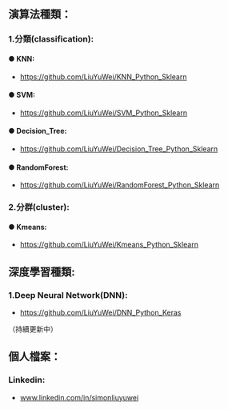 ## 演算法種類：

### 1.分類(classification):
#### ● KNN:
- https://github.com/LiuYuWei/KNN_Python_Sklearn

#### ● SVM:
- https://github.com/LiuYuWei/SVM_Python_Sklearn

#### ● Decision_Tree:
- https://github.com/LiuYuWei/Decision_Tree_Python_Sklearn

#### ● RandomForest:
- https://github.com/LiuYuWei/RandomForest_Python_Sklearn

### 2.分群(cluster):
#### ● Kmeans:
- https://github.com/LiuYuWei/Kmeans_Python_Sklearn

## 深度學習種類:
### 1.Deep Neural Network(DNN):
- https://github.com/LiuYuWei/DNN_Python_Keras

（持續更新中）

## 個人檔案：
### Linkedin: 
- www.linkedin.com/in/simonliuyuwei

